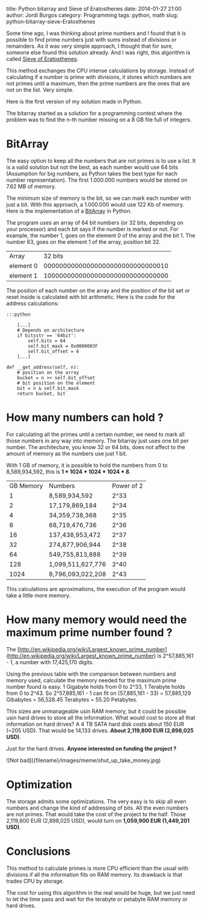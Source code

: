 title: Python bitarray and Sieve of Eratosthenes 
date: 2014-01-27 21:00
author: Jordi Burgos
category: Programming
tags: python, math
slug: python-bitarray-sieve-Eratosthenes

Some time ago, I was thinking about prime numbers and I found that it is possible to find prime numbers just with sums instead of divisions or remainders. As it was very simple approach, I thought that for sure, someone else found this solution already. And I was right, this algorithm is called [Sieve of Eratosthenes](http://en.wikipedia.org/wiki/Sieve_of_Eratosthenes).

This method exchanges the CPU intense calculations by storage. Instead of calculating if a number is prime with divisions, it stores which numbers are not primes until a maximum, then the prime numbers are the ones that are not on the list. Very simple.

Here is the first version of my solution made in Python.

The bitarray started as a solution for a programming contest where the problem was to find the n-th number missing on a 8 GB file full of integers.

BitArray
========

The easy option to keep all the numbers that are not primes is to use a list. It is a valid solution but not the best, as each number would use 64 bits (Assumption for big numbers, as Python takes the best type for each number representation). The first 1.000.000 numbers would be stored on 7.62 MB of memory.

The minimum size of memory is the bit, so we can mark each number with just a bit. With this approach, a 1.000.000 would use 122 Kb of memory. Here is the implementation of a [BitArray](https://github.com/jmaister/bitarray) in Python.

The program uses an array of 64 bit numbers (or 32 bits, depending on your processor) and each bit says if the number is marked or not. For example, the number 1, goes on the element 0 of the array and the bit 1. The number 63, goes on the element 1 of the array, position bit 32.

<table class="table border">
	<tr>
	   <td>Array</td>
	   <td>32 bits</td>
	</tr>
	<tr>
	   <td>element 0</td>
	   <td>00000000000000000000000000000010</td> 
	</tr>
    <tr>
       <td>element 1</td>
       <td>10000000000000000000000000000000</td> 
    </tr>
</table>

The position of each number on the array and the position of the bit set or reset inside is calculated with bit arithmetic. Here is the code for the address calculations:

    :::python

        [...]
        # Depends on architecture
        if bitsstr == '64bit':
            self.bits = 64
            self.bit_mask = 0x0000003F
            self.bit_offset = 6
        [...]

    def __get_address(self, n):
        # position on the array
        bucket = n >> self.bit_offset
        # bit position on the element
        bit = n & self.bit_mask
        return bucket, bit


How many numbers can hold ?
===========================

For calculating all the primes until a certain number, we need to mark all those numbers in any way into memory. The bitarray just uses one bit per number. The architecture, you know 32 or 64 bits, does not affect to the amount of memory as the numbers use just 1 bit.

With 1 GB of memory, it is possible to hold the numbers from 0 to 8,589,934,592, this is **1 * 1024 * 1024 * 1024 * 8**. 

<table class="table bordered">
<tr><td>GB Memory</td><td>Numbers</td><td>Power of 2</td></tr>
<tr><td>1</td><td>8,589,934,592</td><td>2^33</td></tr>
<tr><td>2</td><td>17,179,869,184</td><td>2^34</td></tr>
<tr><td>4</td><td>34,359,738,368</td><td>2^35</td></tr>
<tr><td>8</td><td>68,719,476,736</td><td>2^36</td></tr>
<tr><td>16</td><td>137,438,953,472</td><td>2^37</td></tr>
<tr><td>32</td><td>274,877,906,944</td><td>2^38</td></tr>
<tr><td>64</td><td>549,755,813,888</td><td>2^39</td></tr>
<tr><td>128</td><td>1,099,511,627,776</td><td>2^40</td></tr>
<tr><td>1024</td><td>8,796,093,022,208</td><td>2^43</td></tr>
</table>

This calculations are aproximations, the execution of the program would take a little more memory.


How many memory would need the maximum prime number found ?
===========================================================

The [http://en.wikipedia.org/wiki/Largest_known_prime_number] (http://en.wikipedia.org/wiki/Largest_known_prime_number) is 2^57,885,161 - 1, a number with 17,425,170 digits.

Using the previous table with the comparison between numbers and memory used, calculate the memory needed for the maximum prime number found is easy.
1 Gigabyte holds from 0 to 2^33, 1 Terabyte holds from 0 to 2^43. So 2^57,885,161 - 1 can fit on (57,885,161 - 33) = 57,885,129 Gibabytes = 56,528.45 Terabytes = 55.20 Petabytes.

This sizes are unmanageable usin RAM memory, but it could be possible usin hard drives to store all the information.
What would cost to store all that information on hard drives? A 4 TB SATA hard disk costs about 150 EUR (~205 USD). That would be 14,133 drives. **About 2,119,800 EUR (2,898,025 USD)**.

Just for the hard drives. **Anyone interested on funding the project ?**

<div class="center" markdown="1">
![Not bad]({filename}/images/meme/shut_up_take_money.jpg)
</div>

Optimization
============

The storage admits some optimizations. The very easy is to skip all even numbers and change the kind of addressing of bits. All the even numbers are not primes.
That would take the cost of the project to the half. Those 2,119,800 EUR (2,898,025 USD), would turn on **1,059,900 EUR (1,449,201 USD)**.

Conclusions
===========

This method to calculate primes is more CPU efficient than the usual with divisions if all the information fits on RAM memory. Its drawback is that trades CPU by storage.

The cost for using this algorithm in the real would be huge, but we just need to let the time pass and wait for the terabyte or petabyte RAM memory or hard drives.

